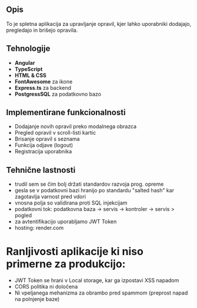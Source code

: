 ## Opis
To je spletna aplikacija za upravljanje opravil, kjer lahko uporabniki dodajajo, pregledajo in brišejo opravila. 

## Tehnologije
- **Angular**
- **TypeScript**
- **HTML & CSS**
- **FontAwesome** za ikone
- **Express.ts** za backend
- **PostgressSQL** za podatkovno bazo

## Implementirane funkcionalnosti
- Dodajanje novih opravil preko modalnega obrazca
- Pregled opravil v scroll-listi kartic
- Brisanje opravil s seznama
- Funkcija odjave (logout)
- Registracija uporabnika 

## Tehnične lastnosti
- trudil sem se čim bolj držati standardov razvoja prog. opreme
- gesla se v podatkovni bazi hranijo po standardu "salted hash" kar zagotavlja varnost pred vdori
- vnosna polja so validirana proti SQL injekcijam
- podatkovni tok: podatkovna baza -> servis ->  kontroler -> servis > pogled
- za avtentifikacijo uporabljamo JWT Token
- hosting: render.com

# Ranljivosti aplikacije ki niso primerne za produkcijo: 
- JWT Token se hrani v Local storage, kar ga izpostavi XSS napadom
- CORS politika ni določena
- Ni vpeljanega mehanizma za obrambo pred spammom (preprost napad na polnjenje baze)